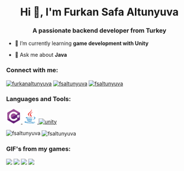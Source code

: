 <h1 align="center">Hi 👋, I'm Furkan Safa Altunyuva</h1>
<h3 align="center">A passionate backend developer from Turkey</h3>

- 🌱 I’m currently learning **game development with Unity**

- 💬 Ask me about **Java**

<h3 align="left">Connect with me:</h3>
<p align="left">
<a href="https://linkedin.com/in/furkanaltunyuva" target="blank"><img align="center" src="https://raw.githubusercontent.com/rahuldkjain/github-profile-readme-generator/master/src/images/icons/Social/linked-in-alt.svg" alt="furkanaltunyuva" height="30" width="40" /></a>
<a href="https://stackoverflow.com/users/fsaltunyuva" target="blank"><img align="center" src="https://raw.githubusercontent.com/rahuldkjain/github-profile-readme-generator/master/src/images/icons/Social/stack-overflow.svg" alt="fsaltunyuva" height="30" width="40" /></a>
<a href="https://www.hackerrank.com/fsaltunyuva" target="blank"><img align="center" src="https://raw.githubusercontent.com/rahuldkjain/github-profile-readme-generator/master/src/images/icons/Social/hackerrank.svg" alt="fsaltunyuva" height="30" width="40" /></a>
</p>

<h3 align="left">Languages and Tools:</h3>
<p align="left"> <a href="https://www.w3schools.com/cs/" target="_blank" rel="noreferrer"> <img src="https://raw.githubusercontent.com/devicons/devicon/master/icons/csharp/csharp-original.svg" alt="csharp" width="40" height="40"/> </a> <a href="https://www.java.com" target="_blank" rel="noreferrer"> <img src="https://raw.githubusercontent.com/devicons/devicon/master/icons/java/java-original.svg" alt="java" width="40" height="40"/> </a> <a href="https://unity.com/" target="_blank" rel="noreferrer"> <img src="https://www.vectorlogo.zone/logos/unity3d/unity3d-icon.svg" alt="unity" width="40" height="40"/> </a> </p>

<p><img align="left" src="https://github-readme-stats.vercel.app/api/top-langs?username=fsaltunyuva&show_icons=true&locale=en&layout=compact" alt="fsaltunyuva" /></p>

<p>&nbsp;<img align="center" src="https://github-readme-stats.vercel.app/api?username=fsaltunyuva&show_icons=true&locale=en" alt="fsaltunyuva" /></p>


<h3 align="left">GIF's from my games:</h3>

![](https://github.com/fsaltunyuva/fsaltunyuva/blob/main/devrun.gif)
![](https://github.com/fsaltunyuva/RocketOperator/blob/main/Image-Gifs/Rocket%20Operator.gif)
![](https://github.com/fsaltunyuva/LaserDefender/blob/main/Laser%20Defender/Images-Gifs/laserdefender.gif)
![](https://github.com/fsaltunyuva/SnowBoarder/blob/main/SnowBoarder%20Project/Images-Gifs/snowboarder.gif)


